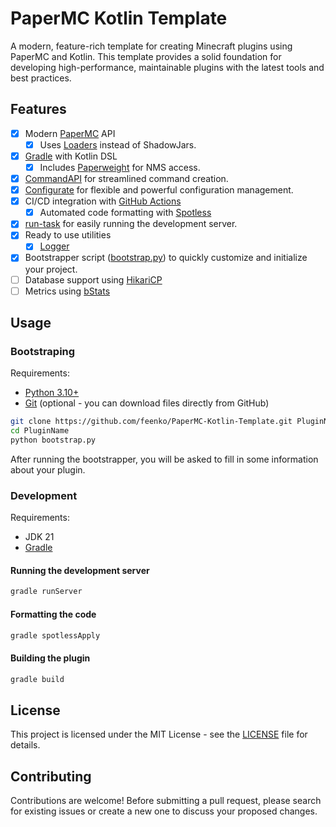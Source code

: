 # PaperMC Kotlin Template

A modern, feature-rich template for creating Minecraft plugins using PaperMC and Kotlin. This template provides a solid foundation for developing high-performance, maintainable plugins with the latest tools and best practices.

## Features

- [x] Modern [PaperMC](https://github.com/PaperMC/Paper) API
    - [x] Uses [Loaders](https://docs.papermc.io/paper/dev/getting-started/paper-plugins#loaders) instead of ShadowJars.
- [x] [Gradle](https://github.com/gradle/gradle) with Kotlin DSL
    - [x] Includes [Paperweight](https://github.com/PaperMC/paperweight) for NMS access.
- [x] [CommandAPI](https://github.com/CommandAPI/CommandAPI) for streamlined command creation.
- [x] [Configurate](https://github.com/SpongePowered/Configurate/) for flexible and powerful configuration management.
- [x] CI/CD integration with [GitHub Actions](https://github.com/features/actions)
    - [x] Automated code formatting with [Spotless](.github/workflows/spotless.yml)
- [x] [run-task](https://github.com/jpenilla/run-task) for easily running the development server.
- [x] Ready to use utilities
    - [x] [Logger](./src/main/kotlin/Logger.kt)
- [x] Bootstrapper script ([bootstrap.py](./bootstrap.py)) to quickly customize and initialize your project.
- [ ] Database support using [HikariCP](https://github.com/brettwooldridge/HikariCP)
- [ ] Metrics using [bStats](https://github.com/Bastian/bStats)

## Usage

### Bootstraping

Requirements:

- [Python 3.10+](https://www.python.org/downloads/)
- [Git](https://git-scm.com/downloads) (optional - you can download files directly from GitHub)

```bash
git clone https://github.com/feenko/PaperMC-Kotlin-Template.git PluginName
cd PluginName
python bootstrap.py
```

After running the bootstrapper, you will be asked to fill in some information about your plugin.

### Development

Requirements:

- JDK 21
- [Gradle](https://gradle.org/releases/)

#### Running the development server

```bash
gradle runServer
```

#### Formatting the code

```bash
gradle spotlessApply
```

#### Building the plugin

```bash
gradle build
```

## License

This project is licensed under the MIT License - see the [LICENSE](LICENSE) file for details.

## Contributing

Contributions are welcome! Before submitting a pull request, please search for existing issues or create a new one to discuss your proposed changes.
